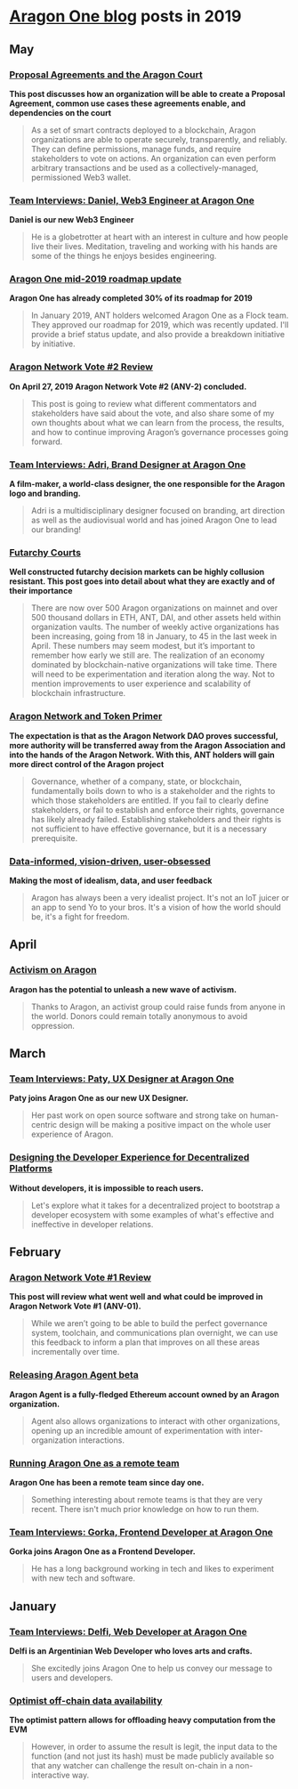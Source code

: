 # **[Aragon One blog](https://blog.aragon.one/)** posts in 2019

## May

### [**Proposal Agreements and the Aragon Court**](https://blog.aragon.one/proposal-agreements-and-the-aragon-court/)
**This post discusses how an organization will be able to create a Proposal Agreement, common use cases these agreements enable, and dependencies on the court**

> As a set of smart contracts deployed to a blockchain, Aragon organizations are able to operate securely, transparently, and reliably. They can define permissions, manage funds, and require stakeholders to vote on actions. An organization can even perform arbitrary transactions and be used as a collectively-managed, permissioned Web3 wallet.

### [**Team Interviews: Daniel, Web3 Engineer at Aragon One**](https://blog.aragon.one/team-interviews-daniel-web3-engineer-at-aragon-one/)
**Daniel is our new Web3 Engineer**

> He is a globetrotter at heart with an interest in culture and how people live their lives. Meditation, traveling and working with his hands are some of the things he enjoys besides engineering.

### [**Aragon One mid-2019 roadmap update**](https://blog.aragon.one/mid-2019-roadmap-update/)
**Aragon One has already completed 30% of its roadmap for 2019**

> In January 2019, ANT holders welcomed Aragon One as a Flock team. They approved our roadmap for 2019, which was recently updated. I'll provide a brief status update, and also provide a breakdown initiative by initiative.

### [**Aragon Network Vote #2 Review**](https://blog.aragon.one/aragon-network-vote-2-review/)
**On April 27, 2019 Aragon Network Vote #2 (ANV-2) concluded.**

> This post is going to review what different commentators and stakeholders have said about the vote, and also share some of my own thoughts about what we can learn from the process, the results, and how to continue improving Aragon’s governance processes going forward.

### [**Team Interviews: Adri, Brand Designer at Aragon One**](https://blog.aragon.one/team-interviews-adri-brand-lead-at-aragon-one/)
**A film-maker, a world-class designer, the one responsible for the Aragon logo and branding.**

> Adri is a multidisciplinary designer focused on branding, art direction as well as the audiovisual world and has joined Aragon One to lead our branding!

### [**Futarchy Courts**](https://blog.aragon.one/futarchy-courts/)
**Well constructed futarchy decision markets can be highly collusion resistant. This post goes into detail about what they are exactly and of their importance**

> There are now over 500 Aragon organizations on mainnet and over 500 thousand dollars in ETH, ANT, DAI, and other assets held within organization vaults. The number of weekly active organizations has been increasing, going from 18 in January, to 45 in the last week in April. These numbers may seem modest, but it’s important to remember how early we still are. The realization of an economy dominated by blockchain-native organizations will take time. There will need to be experimentation and iteration along the way. Not to mention improvements to user experience and scalability of blockchain infrastructure.

### [**Aragon Network and Token Primer**](https://blog.aragon.one/aragon-network-and-token-primer/)
**The expectation is that as the Aragon Network DAO proves successful, more authority will be transferred away from the Aragon Association and into the hands of the Aragon Network. With this, ANT holders will gain more direct control of the Aragon project**

> Governance, whether of a company, state, or blockchain, fundamentally boils down to who is a stakeholder and the rights to which those stakeholders are entitled. If you fail to clearly define stakeholders, or fail to establish and enforce their rights, governance has likely already failed. Establishing stakeholders and their rights is not sufficient to have effective governance, but it is a necessary prerequisite.

### [**Data-informed, vision-driven, user-obsessed**](https://blog.aragon.one/data-informed-vision-driven-user-obsessed/)
**Making the most of idealism, data, and user feedback**

> Aragon has always been a very idealist project. It's not an IoT juicer or an app to send Yo to your bros. It's a vision of how the world should be, it's a fight for freedom.

## April

### [**Activism on Aragon**](https://blog.aragon.one/activism-on-aragon/)
**Aragon has the potential to unleash a new wave of activism.**

> Thanks to Aragon, an activist group could raise funds from anyone in the world. Donors could remain totally anonymous to avoid oppression.

## March

### [**Team Interviews: Paty, UX Designer at Aragon One**](https://blog.aragon.one/team-interviews-paty-ux-designer/)
**Paty joins Aragon One as our new UX Designer.**

> Her past work on open source software and strong take on human-centric design will be making a positive impact on the whole user experience of Aragon.

### [**Designing the Developer Experience for Decentralized Platforms**](https://blog.aragon.one/designing-the-developer-experience-for-decentralized-platforms/)
**Without developers, it is impossible to reach users.**

> Let's explore what it takes for a decentralized project to bootstrap a developer ecosystem with some examples of what's effective and ineffective in developer relations.

## February

### [**Aragon Network Vote #1 Review**](https://blog.aragon.one/aragon-network-vote-1-review/)
**This post will review what went well and what could be improved in Aragon Network Vote #1 (ANV-01).**

> While we aren’t going to be able to build the perfect governance system, toolchain, and communications plan overnight, we can use this feedback to inform a plan that improves on all these areas incrementally over time.

### [**Releasing Aragon Agent beta**](https://blog.aragon.one/aragon-agent-beta-release/)
**Aragon Agent is a fully-fledged Ethereum account owned by an Aragon organization.**

> Agent also allows organizations to interact with other organizations, opening up an incredible amount of experimentation with inter-organization interactions.

### [**Running Aragon One as a remote team**](https://blog.aragon.one/running-aragon-one-as-a-remote-team/)
**Aragon One has been a remote team since day one.**

> Something interesting about remote teams is that they are very recent. There isn't much prior knowledge on how to run them.

### [**Team Interviews: Gorka, Frontend Developer at Aragon One**](https://blog.aragon.one/team-interviews-gorka-front-end-developer-at-aragon-one/)
**Gorka joins Aragon One as a Frontend Developer.**

> He has a long background working in tech and likes to experiment with new tech and software.

## January

### [**Team Interviews: Delfi, Web Developer at Aragon One**](https://blog.aragon.one/team-interviews-delfi-web-developer-at-aragon-one/)
**Delfi is an Argentinian Web Developer who loves arts and crafts.**

> She excitedly joins Aragon One to help us convey our message to users and developers.

### [**Optimist off-chain data availability**](http://blog.aragon.one/optimistic-meets-off-chain-data-availability/)
**The optimist pattern allows for offloading heavy computation from the EVM**

>  However, in order to assume the result is legit, the input data to the function (and not just its hash) must be made publicly available so that any watcher can challenge the result on-chain in a non-interactive way.
